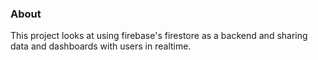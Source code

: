 ### About
This project looks at using firebase's firestore as a backend and sharing data and dashboards with users in realtime.